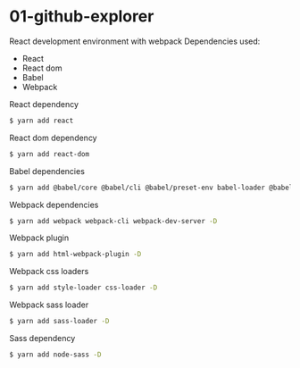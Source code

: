 # 01-github-explorer

React development environment with webpack
Dependencies used:

- React
- React dom
- Babel
- Webpack

React dependency

```sh
$ yarn add react
```

React dom dependency

```sh
$ yarn add react-dom
```

Babel dependencies

```sh
$ yarn add @babel/core @babel/cli @babel/preset-env babel-loader @babel/preset-react -D
```

Webpack dependencies

```sh
$ yarn add webpack webpack-cli webpack-dev-server -D
```

Webpack plugin

```sh
$ yarn add html-webpack-plugin -D
```

Webpack css loaders

```sh
$ yarn add style-loader css-loader -D
```

Webpack sass loader

```sh
$ yarn add sass-loader -D
```

Sass dependency

```sh
$ yarn add node-sass -D
```
